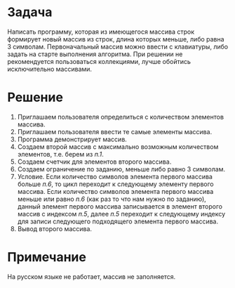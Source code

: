 # Задача
Написать программу, которая из имеющегося массива строк формирует новый массив из строк, длина которых меньше, либо равна 3 символам. Первоначальный массив можно ввести с клавиатуры, либо задать на старте выполнения алгоритма. При решении не рекомендуется пользоваться коллекциями, лучше обойтись исключительно массивами.

# Решение
1. Приглашаем пользователя определиться с количеством элементов массива.
2. Приглашаем пользователя ввести те самые элементы массива.
3. Программа демонстрирует массив.
4. Создаем второй массив с максимально возможным количеством элементов, т.е. берем из *п.1*.
5. Создаем счетчик для элементов второго массива.
6. Создаем ограничение по заданию, меньше либо равно 3 символам.
7. Условие. Если количество символов элемента первого массива больше *п.6*, то цикл переходит к следующему элементу первого массива. Если количество символов элемента первого массива меньше или равно *п.6* (как раз то что нам нужно по заданию), данный элемент первого массива записывается в элемент второго массив с индексом *п.5*, далее *п.5* переходит к следующему индексу для записи следующего подходящего элемента первого массива.
8. Вывод второго массива.

# Примечание
На русском языке не работает, массив не заполняется.